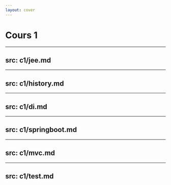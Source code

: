 ```yaml
---
layout: cover
---
```


# Cours 1

---
src: c1/jee.md
---
---
src: c1/history.md
---
---
src: c1/di.md
---
---
src: c1/springboot.md
---
---
src: c1/mvc.md
---
---
src: c1/test.md
---
